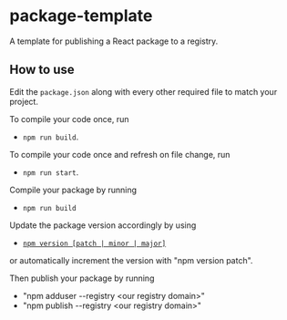 # package-template

A template for publishing a React package to a registry.

## How to use

Edit the `package.json` along with every other required file to match your project.

To compile your code once, run

- `npm run build`.

To compile your code once and refresh on file change, run

- `npm run start`.

Compile your package by running

- `npm run build`

Update the package version accordingly by using

- [`npm version [patch | minor | major]`](https://docs.npmjs.com/about-semantic-versioning)

or automatically increment the version with "npm version patch".

Then publish your package by running

- "npm adduser --registry \<our registry domain\>"
- "npm publish --registry \<our registry domain\>"
